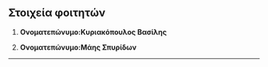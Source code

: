 ## Στοιχεία φοιτητών

 1. **Ονοματεπώνυμο:Κυριακόπουλος Βασίλης** 

    

 2. **Ονοματεπώνυμο:Mάης Σπυρίδων** 



---

